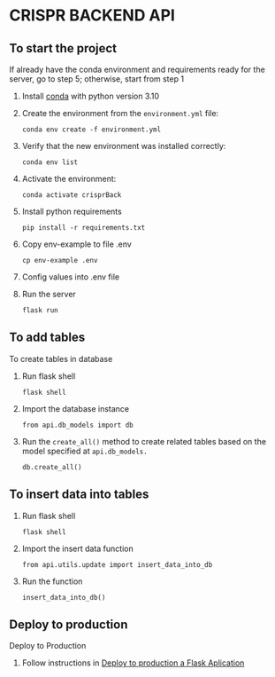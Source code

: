 # CRISPR BACKEND API
## To start the project
If already have the conda environment and requirements ready for the server, go to step 5; otherwise, start from step 1
1. Install [conda](https://docs.conda.io/projects/conda/en/latest/user-guide/install/linux.html) with python version 3.10	
2. Create the environment from the `environment.yml` file:
    ```
    conda env create -f environment.yml
    ```
3. Verify that the new environment was installed correctly:
    ```
    conda env list
    ```
4. Activate the environment: 
   ```
   conda activate crisprBack
   ```

5. Install python requirements
   ```
   pip install -r requirements.txt
   ```
   
6. Copy env-example to file .env
   ```
   cp env-example .env
   ```
7. Config values into .env file

8. Run the server
   ```
   flask run
   ```       
## To add tables
To create tables in database
1. Run flask shell
   ```
   flask shell
   ```
2. Import the database instance 
   ```
   from api.db_models import db
   ```
3. Run the `create_all()` method to create related tables based on the model specified at `api.db_models.`
   ```
   db.create_all()
   ```
## To insert data into tables
1. Run flask shell
   ```
   flask shell
   ```
2. Import the insert data function
   ```
   from api.utils.update import insert_data_into_db
   ```
3. Run the function
   ```
   insert_data_into_db()
   ```
## Deploy to production
Deploy to Production
1. Follow instructions in [Deploy to production a Flask Aplication](https://flask.palletsprojects.com/en/2.2.x/tutorial/deploy/) 
   

